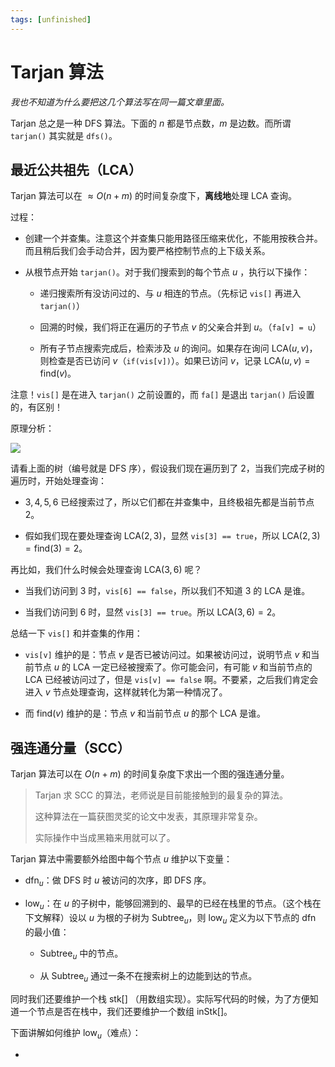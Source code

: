 ```yaml
---
tags: [unfinished]
---
```

# Tarjan 算法

*我也不知道为什么要把这几个算法写在同一篇文章里面。*

Tarjan 总之是一种 DFS 算法。下面的 $n$ 都是节点数，$m$ 是边数。而所谓 `tarjan()` 其实就是 `dfs()`。

## 最近公共祖先（LCA）

Tarjan 算法可以在 $\approx O(n+m)$ 的时间复杂度下，**离线地**处理 LCA 查询。

过程：

- 创建一个并查集。注意这个并查集只能用路径压缩来优化，不能用按秩合并。而且稍后我们会手动合并，因为要严格控制节点的上下级关系。

- 从根节点开始 `tarjan()`。对于我们搜索到的每个节点 $u$ ，执行以下操作：
  
  - 递归搜索所有没访问过的、与 $u$ 相连的节点。（先标记 `vis[]` 再进入 `tarjan()`）
  
  - 回溯的时候，我们将正在遍历的子节点 $v$ 的父亲合并到 $u$。（`fa[v] = u`）
  
  - 所有子节点搜索完成后，检索涉及 $u$ 的询问。如果存在询问 $\text{LCA}(u,v)$，则检查是否已访问 $v$（`if(vis[v])`）。如果已访问 $v$，记录 $\text{LCA}(u,v)=\text{find}(v)$。

注意！`vis[]` 是在进入 `tarjan()` 之前设置的，而 `fa[]` 是退出 `tarjan()` 后设置的，有区别！

原理分析：

<div className='group'>
    <Img src='/img/oi/tree-2.webp' invertable>
    </Img>
</div>

请看上面的树（编号就是 DFS 序），假设我们现在遍历到了 $2$，当我们完成子树的遍历时，开始处理查询：

- $3,4,5,6$ 已经搜索过了，所以它们都在并查集中，且终极祖先都是当前节点 $2$。

- 假如我们现在要处理查询 $\text{LCA}(2,3)$，显然 `vis[3] == true`，所以 $\text{LCA}(2,3)=\text{find}(3)=2$。

再比如，我们什么时候会处理查询 $\text{LCA}(3,6)$ 呢？

- 当我们访问到 $3$ 时，`vis[6] == false`，所以我们不知道 $3$ 的 $\text{LCA}$ 是谁。

- 当我们访问到 $6$ 时，显然 `vis[3] == true`。所以 $\text{LCA}(3,6)=2$。

总结一下 `vis[]` 和并查集的作用：

- `vis[v]` 维护的是：节点 $v$ 是否已被访问过。如果被访问过，说明节点 $v$ 和当前节点 $u$ 的 $\text{LCA}$ 一定已经被搜索了。你可能会问，有可能 $v$ 和当前节点的 $\text{LCA}$ 已经被访问过了，但是 `vis[v] == false` 啊。不要紧，之后我们肯定会进入 $v$ 节点处理查询，这样就转化为第一种情况了。

- 而 $\text{find}(v)$ 维护的是：节点 $v$ 和当前节点 $u$ 的那个 $\text{LCA}$ 是谁。

## 强连通分量（SCC）

Tarjan 算法可以在 $O(n+m)$ 的时间复杂度下求出一个图的强连通分量。

> Tarjan 求 SCC 的算法，老师说是目前能接触到的最复杂的算法。
> 
> 这种算法在一篇获图灵奖的论文中发表，其原理非常复杂。
> 
> 实际操作中当成黑箱来用就可以了。

Tarjan 算法中需要额外给图中每个节点 $u$ 维护以下变量：

- $\text{dfn}_u$：做 DFS 时 $u$ 被访问的次序，即 DFS 序。

- $\text{low}_u$：在 $u$ 的子树中，能够回溯到的、最早的已经在栈里的节点。（这个栈在下文解释）设以 $u$ 为根的子树为 $\text{Subtree}_u$，则 $\text{low}_u$ 定义为以下节点的 $\text{dfn}$ 的最小值：
  
  - $\text{Subtree}_u$ 中的节点。
  
  - 从 $\text{Subtree}_u$ 通过一条不在搜索树上的边能到达的节点。

同时我们还要维护一个栈 $\text{stk}[]$ （用数组实现）。实际写代码的时候，为了方便知道一个节点是否在栈中，我们还要维护一个数组 $\text{inStk}[]$。

下面讲解如何维护 $\text{low}_u$（难点）：

- 
